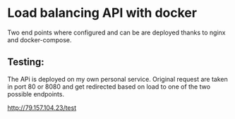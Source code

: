# Load balancing API with docker

Two end points where configured and can be are deployed thanks to nginx and docker-compose.

## Testing:
The APi is deployed on my own personal service. Original request are taken in port 80 or 8080 and get redirected based on load to one of the two possible endpoints.

http://79.157.104.23/test

